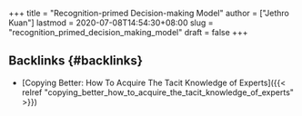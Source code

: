 +++
title = "Recognition-primed Decision-making Model"
author = ["Jethro Kuan"]
lastmod = 2020-07-08T14:54:30+08:00
slug = "recognition_primed_decision_making_model"
draft = false
+++

## Backlinks {#backlinks}

- [Copying Better: How To Acquire The Tacit Knowledge of Experts]({{< relref "copying_better_how_to_acquire_the_tacit_knowledge_of_experts" >}})
